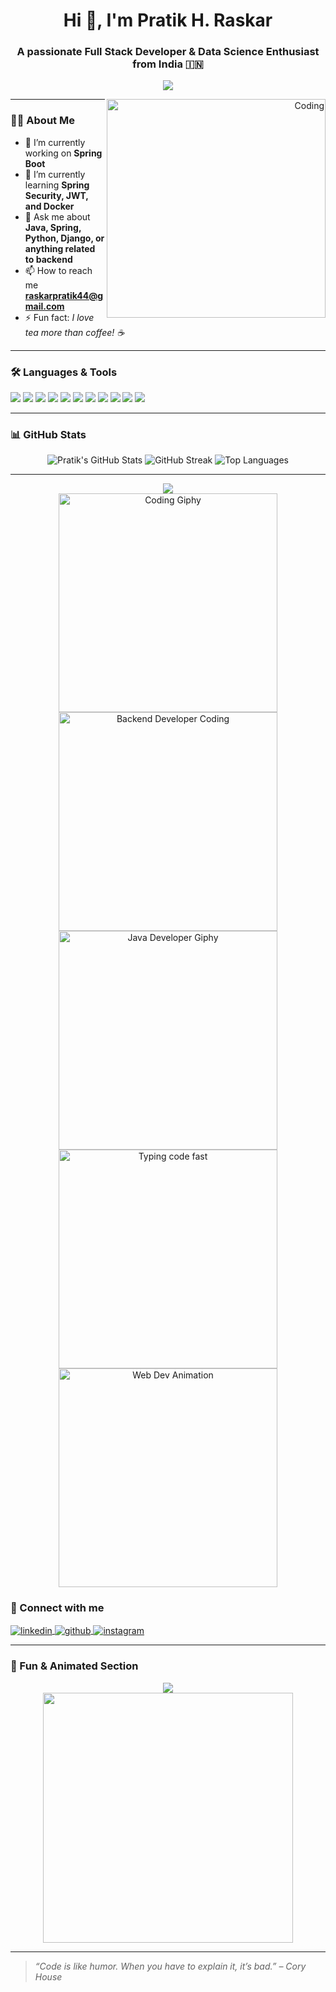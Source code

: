 <h1 align="center">Hi 👋, I'm Pratik H. Raskar</h1>
<h3 align="center">A passionate Full Stack Developer & Data Science Enthusiast from India 🇮🇳</h3>

<p align="center">
  <img src="https://readme-typing-svg.herokuapp.com?font=Fira+Code&size=22&pause=1000&color=F76900&center=true&vCenter=true&width=435&lines=Java+%7C+SpringBoot+%7C+Python+%7C+Django;Backend+Developer+%7C+Full+Stack+Learner;" />
</p>  


<p align="right">
  <img align="right" alt="Coding" width="350" src="https://cdn.dribbble.com/users/1162077/screenshots/3848914/programmer.gif" />
</p>

---

### 👨‍💻 About Me

- 🔭 I’m currently working on **Spring Boot**
- 🌱 I’m currently learning **Spring Security, JWT, and Docker**
- 💬 Ask me about **Java, Spring, Python, Django, or anything related to backend**
- 📫 How to reach me **raskarpratik44@gmail.com**
- ⚡ Fun fact: *I love tea more than coffee! ☕*

---

### 🛠️ Languages & Tools

<p>
  <img src="https://img.shields.io/badge/Java-%23ED8B00.svg?style=for-the-badge&logo=java&logoColor=white"/>
  <img src="https://img.shields.io/badge/SpringBoot-%236DB33F.svg?style=for-the-badge&logo=springboot&logoColor=white"/>
  <img src="https://img.shields.io/badge/Python-%2314354C.svg?style=for-the-badge&logo=python&logoColor=white"/>
  <img src="https://img.shields.io/badge/Django-%23092E20.svg?style=for-the-badge&logo=django&logoColor=white"/>
  <img src="https://img.shields.io/badge/PostgreSQL-%23336791.svg?style=for-the-badge&logo=postgresql&logoColor=white"/>
  <img src="https://img.shields.io/badge/MySQL-%2300f.svg?style=for-the-badge&logo=mysql&logoColor=white"/>
  <img src="https://img.shields.io/badge/Postman-%23FF6C37.svg?style=for-the-badge&logo=postman&logoColor=white"/>
  <img src="https://img.shields.io/badge/HTML5-%23E34F26.svg?style=for-the-badge&logo=html5&logoColor=white"/>
  <img src="https://img.shields.io/badge/CSS3-%231572B6.svg?style=for-the-badge&logo=css3&logoColor=white"/>
  <img src="https://img.shields.io/badge/JavaScript-%23F7DF1E.svg?style=for-the-badge&logo=javascript&logoColor=black"/>
  <img src="https://img.shields.io/badge/JSP-%23ffb400.svg?style=for-the-badge&logo=java&logoColor=white"/>
</p>

---

### 📊 GitHub Stats

<p align="center">
  <img src="https://github-readme-stats.vercel.app/api?username=pratikraskar45&show_icons=true&theme=radical" alt="Pratik's GitHub Stats" />
  <img src="https://github-readme-streak-stats.herokuapp.com/?user=pratikraskar45&theme=radical" alt="GitHub Streak" />
  <img src="https://github-readme-stats.vercel.app/api/top-langs/?username=pratikraskar45&layout=compact&theme=radical" alt="Top Languages" />
</p>

---
<p align="center">
  <!-- Trophy Section -->
  <img src="https://github-profile-trophy.vercel.app/?username=pratikraskar45&theme=radical&no-frame=true&no-bg=true&margin-w=4" />
  <br/>

  <!-- Coding GIF 1 -->
  <img src="https://media.giphy.com/media/qgQUggAC3Pfv687qPC/giphy.gif" width="350" alt="Coding Giphy" />
  
  <!-- Coding GIF 2 -->
  <img src="https://media.giphy.com/media/3oriO0OEd9QIDdllqo/giphy.gif" width="350" alt="Backend Developer Coding" />

  <!-- Coding GIF 3 -->
  <img src="https://media.giphy.com/media/LMt9638dO8dftAjtco/giphy.gif" width="350" alt="Java Developer Giphy" />

  <!-- Coding GIF 4 -->
  <img src="https://media.giphy.com/media/zOvBKUUEERdNm/giphy.gif" width="350" alt="Typing code fast" />

  <!-- Coding GIF 5 -->
  <img src="https://media.giphy.com/media/f3iwJFOVOwuy7K6FFw/giphy.gif" width="350" alt="Web Dev Animation" />
</p>

### 🔗 Connect with me

<p align="left">
  <a href="https://www.linkedin.com/in/pratik-raskar-4b22b71a3/" target="blank">
    <img align="center" src="https://img.shields.io/badge/LinkedIn-blue?style=for-the-badge&logo=linkedin&logoColor=white" alt="linkedin"/>
  </a>
  <a href="https://github.com/pratikraskar45" target="blank">
    <img align="center" src="https://img.shields.io/badge/GitHub-black?style=for-the-badge&logo=github&logoColor=white" alt="github"/>
  </a>
  <a href="https://www.instagram.com/pratikraskar45/" target="blank">
    <img align="center" src="https://img.shields.io/badge/Instagram-E4405F?style=for-the-badge&logo=instagram&logoColor=white" alt="instagram"/>
  </a>
</p>


---

### 🎯 Fun & Animated Section

<p align="center">
  <img src="https://github-profile-trophy.vercel.app/?username=pratikraskar45&theme=radical&no-frame=true&no-bg=true&margin-w=4" />
  <br/>
  <img src="https://media.giphy.com/media/qgQUggAC3Pfv687qPC/giphy.gif" width="400"/>
</p>

---

> *“Code is like humor. When you have to explain it, it’s bad.” – Cory House*
